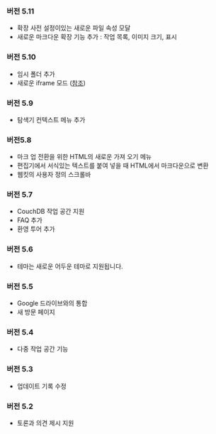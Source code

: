 ### 버전 5.11

- 확장 사전 설정이있는 새로운 파일 속성 모달
- 새로운 마크다운 확장 기능 추가 : 작업 목록, 이미지 크기, 표시

### 버전 5.10

- 임시 폴더 추가
- 새로운 iframe 모드 ([참조](https://benweet.github.io/stackedit.js/))

### 버전 5.9

- 탐색기 컨텍스트 메뉴 추가

### 버전5.8

- 마크 업 전환을 위한 HTML의 새로운 가져 오기 메뉴
- 편집기에서 서식있는 텍스트를 붙여 넣을 때 HTML에서 마크다운으로 변환
- 웹킷의 사용자 정의 스크롤바

### 버전 5.7

- CouchDB 작업 공간 지원
- FAQ 추가
- 환영 투어 추가

### 버전 5.6

- 테마는 새로운 어두운 테마로 지원됩니다.

### 버전 5.5

- Google 드라이브와의 통합
- 새 방문 페이지

### 버전 5.4

- 다중 작업 공간 기능

### 버전 5.3

- 업데이트 기록 수정

### 버전 5.2

- 토론과 의견 제시 지원
